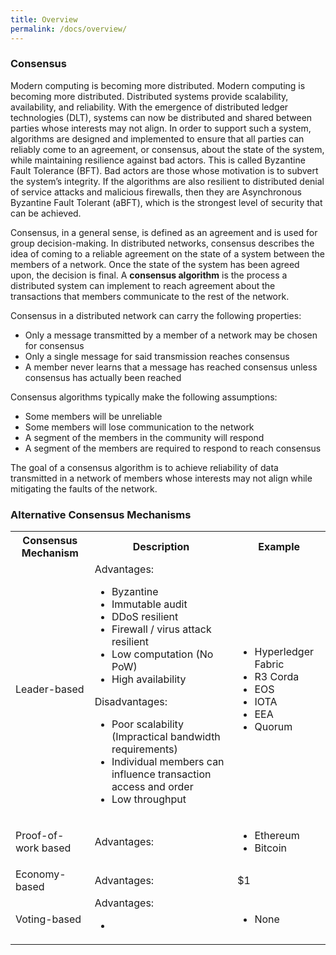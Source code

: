 ```yaml
---
title: Overview
permalink: /docs/overview/
---
```

### Consensus

Modern computing is becoming more distributed. Modern computing is becoming more distributed. Distributed systems provide 
scalability, availability, and reliability. With the emergence of distributed ledger technologies (DLT), systems can now be distributed and 
shared between parties whose interests may not align. In order to support such a system, algorithms are designed and implemented to 
ensure that all parties can reliably come to an agreement, or consensus, about the state of the system, while maintaining resilience 
against bad actors. This is called Byzantine Fault Tolerance (BFT). Bad actors are those whose motivation is to subvert the system’s
integrity. If the algorithms are also resilient to distributed denial of service attacks and malicious firewalls, then they are 
Asynchronous Byzantine Fault Tolerant (aBFT), which is the strongest level of security that can be achieved.

Consensus, in a general sense, is defined as an agreement and is used for group decision-making. In distributed networks, consensus describes 
the idea of coming to a reliable agreement on the state of a system between the members of a network. Once the state of the system has 
been agreed upon, the decision is final. A **consensus algorithm** is the process a distributed system can implement to reach agreement about 
the transactions that members communicate to the rest of the network.

Consensus in a distributed network can carry the following properties:
* Only a message transmitted by a member of a network may be chosen for consensus
* Only a single message for said transmission reaches consensus
* A member never learns that a message has reached consensus unless consensus has actually been reached

Consensus algorithms typically make the following assumptions:
* Some members will be unreliable
* Some members will lose communication to the network
* A segment of the members in the community will respond
* A segment of the members are required to respond to reach consensus

The goal of a consensus algorithm is to achieve reliability of data transmitted in a network of members whose interests may not align while mitigating the faults of the network.

### Alternative Consensus Mechanisms

<table>
  <tbody>
    <tr>
      <th> Consensus Mechanism</th>
      <th align="center">Description</th>
      <th align="center">Example</th>
    </tr>
    <tr>
      <td>Leader-based</td>
      <td align="Left">
      Advantages:
      	<ul>
      		<li>Byzantine</li>
		<li>Immutable audit</li>
		<li>DDoS resilient</li>
		<li>Firewall / virus attack resilient</li>
		<li>Low computation (No PoW)</li>
		<li>High availability</li>
      </ul>
    Disadvantages:
	<ul>
      		<li>Poor scalability (Impractical bandwidth requirements)</li>
		<li>Individual members can influence transaction access and order</li>
		<li>Low throughput</li>
	</ul>    
      </td>
      <td align="left"> 
      	<ul> 
      		<li>Hyperledger Fabric</li>
		<li>R3 Corda</li>
		<li>EOS</li>
		<li>IOTA</li>
		<li>EEA</li>
		<li>Quorum</li>
	</ul>
      </td>
    </tr>
    <tr>
      <td>Proof-of-work based</td>
      <td align="left">Advantages:</td>
      <td align="left">
      	<ul> 
      		<li>Ethereum</li>
		<li>Bitcoin</li>
	</ul>
      </td>
    </tr>
    <tr>
      <td>Economy-based</td>
      <td align="left">Advantages:</td>
      <td align="left">$1</td>
    </tr>
    <tr>
      <td>Voting-based</td>
      <td align="left">Advantages:
      	<ul>
      	  <li> 
      </td>
      <td align="left">
      	<ul> 
      	  <li>None</li>
	</ul>        
      </td>
    </tr>
  </tbody>
</table>

